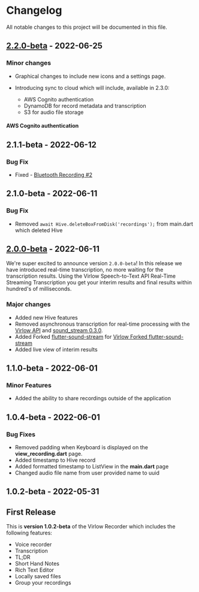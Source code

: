 # Changelog

All notable changes to this project will be documented in this file.

## [2.2.0-beta] - 2022-06-25

### Minor changes

- Graphical changes to include new icons and a settings page.

- Introducing sync to cloud which will include, available in 2.3.0:
    - AWS Cognito authentication
    - DynamoDB for record metadata and transcription
    - S3 for audio file storage

#### AWS Cognito authentication

## 2.1.1-beta - 2022-06-12

### Bug Fix
- Fixed - [Bluetooth Recording #2](https://github.com/virlow-voice/virlow-flutter-recorder/issues/2)

## 2.1.0-beta - 2022-06-11

### Bug Fix
- Removed ```await Hive.deleteBoxFromDisk('recordings');``` from main.dart which deleted Hive

## [2.0.0-beta] - 2022-06-11

We're super excited to announce version `2.0.0-beta`! In this release we have introduced real-time transcription, no more waiting for the transcription results. Using the Virlow Speech-to-Text API Real-Time Streaming Transcription you get your interim results and final results within hundred's of milliseconds.

### Major changes
- Added new Hive features
- Removed asynchronous transcription for real-time processing with the [Virlow API](https://www.virlow.com) and [sound_stream 0.3.0](https://pub.dev/packages/sound_stream).
- Added Forked [flutter-sound-stream](https://github.com/CasperPas/flutter-sound-stream) for [Virlow Forked flutter-sound-stream](https://github.com/virlow-voice/flutter-sound-stream)
- Added live view of interim results


## 1.1.0-beta - 2022-06-01

### Minor Features
- Added the ability to share recordings outside of the application


## 1.0.4-beta - 2022-06-01

### Bug Fixes
- Removed padding when Keyboard is displayed on the __view_recording.dart__ page.
- Added timestamp to Hive record
- Added formatted timestamp to ListView in the __main.dart__ page
- Changed audio file name from user provided name to uuid 


## 1.0.2-beta - 2022-05-31

## First Release

This is __version 1.0.2-beta__ of the Virlow Recorder which includes the following features:

- Voice recorder
- Transcription
- TL;DR
- Short Hand Notes
- Rich Text Editor
- Locally saved files
- Group your recordings

[2.2.0-beta]: https://github.com/virlow-voice/virlow-flutter-recorder/commit/2be9597f82c1801c527e4c7dc08cab0dfd8bfceb
[2.0.0-beta]: https://github.com/virlow-voice/virlow-flutter-recorder/commit/905c5f468a94f32d1de98cef9884680d41f84f9a